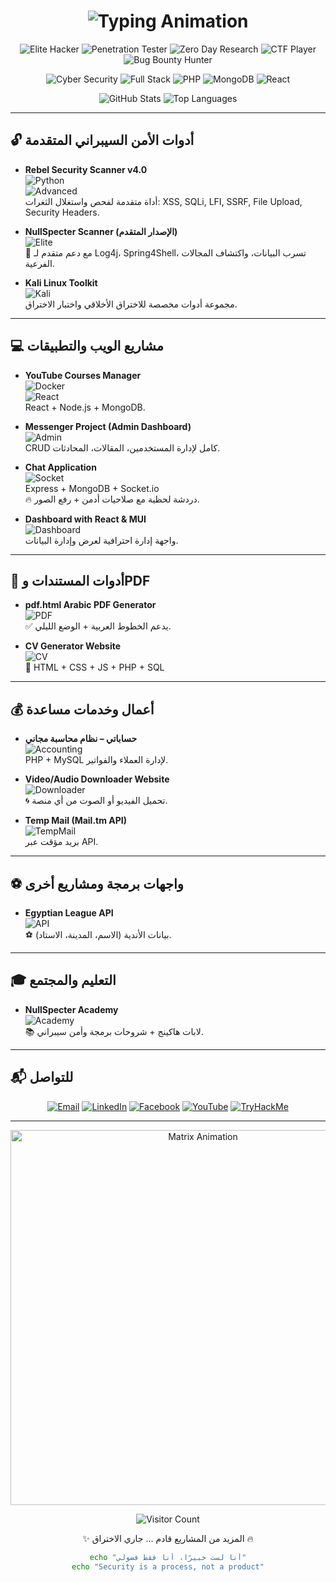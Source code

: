 <h1 align="center">
  <img src="https://readme-typing-svg.demolab.com?font=Fira+Code&size=28&duration=4000&pause=1000&color=00FF00&center=true&vCenter=true&width=600&lines=🚀+NullSpecter+Projects+Timeline;💻+Cyber+Security+%7C+Full-Stack+Dev;👨‍💻+AbdUlrahman+Elsayed" alt="Typing Animation" />
</h1>

<p align="center">
  <img src="https://img.shields.io/badge/Elite_Hacker-000000?style=for-the-badge&logo=windows-terminal&logoColor=00FF00" alt="Elite Hacker" />
  <img src="https://img.shields.io/badge/Penetration_Tester-000000?style=for-the-badge&logo=window-restore&logoColor=00FF00" alt="Penetration Tester" />
  <img src="https://img.shields.io/badge/Zero_Day_Research-000000?style=for-the-badge&logo=search&logoColor=00FF00" alt="Zero Day Research" />
  <img src="https://img.shields.io/badge/CTF_Player-000000?style=for-the-badge&logo=flag&logoColor=00FF00" alt="CTF Player" />
  <img src="https://img.shields.io/badge/Bug_Bounty_Hunter-000000?style=for-the-badge&logo=bug&logoColor=00FF00" alt="Bug Bounty Hunter" />
</p>

<p align="center">
  <img src="https://img.shields.io/badge/Cyber_Security-00FF00?style=for-the-badge&logo=matrix&logoColor=black" alt="Cyber Security" />
  <img src="https://img.shields.io/badge/Full_Stack-JavaScript-yellow?style=for-the-badge&logo=javascript&logoColor=black" alt="Full Stack" />
  <img src="https://img.shields.io/badge/PHP-777BB4?style=for-the-badge&logo=php&logoColor=white" alt="PHP" />
  <img src="https://img.shields.io/badge/MongoDB-47A248?style=for-the-badge&logo=mongodb&logoColor=white" alt="MongoDB" />
  <img src="https://img.shields.io/badge/React-61DAFB?style=for-the-badge&logo=react&logoColor=black" alt="React" />
</p>

<div align="center">
  <img src="https://github-readme-stats.vercel.app/api?username=NullSpecter&show_icons=true&theme=dark&count_private=true&include_all_commits=true&line_height=24" alt="GitHub Stats" />
  <img src="https://github-readme-stats.vercel.app/api/top-langs/?username=NullSpecter&layout=compact&theme=dark&langs_count=8&hide=html,css" alt="Top Languages" />
</div>

---

## 🔓 أدوات الأمن السيبراني المتقدمة

- **Rebel Security Scanner v4.0**  
  ![Python](https://img.shields.io/badge/Python-3776AB?style=for-the-badge&logo=python&logoColor=white)  
  ![Advanced](https://img.shields.io/badge/ADVANCED-000000?style=for-the-badge&logo=check-circle&logoColor=00FF00)  
  أداة متقدمة لفحص واستغلال الثغرات: XSS, SQLi, LFI, SSRF, File Upload, Security Headers.  

- **NullSpecter Scanner (الإصدار المتقدم)**  
  ![Elite](https://img.shields.io/badge/ELITE-000000?style=for-the-badge&logo=star&logoColor=00FF00)  
  🚀 مع دعم متقدم لـ Log4j، Spring4Shell، تسرب البيانات، واكتشاف المجالات الفرعية.  

- **Kali Linux Toolkit**  
  ![Kali](https://img.shields.io/badge/Kali_Linux-557C94?style=for-the-badge&logo=kalilinux&logoColor=white)  
  مجموعة أدوات مخصصة للاختراق الأخلاقي واختبار الاختراق.

---

## 💻 مشاريع الويب والتطبيقات

- **YouTube Courses Manager**  
  ![Docker](https://img.shields.io/badge/Docker-2496ED?style=for-the-badge&logo=docker&logoColor=white)  
  ![React](https://img.shields.io/badge/React-61DAFB?style=for-the-badge&logo=react&logoColor=black)  
  React + Node.js + MongoDB.  

- **Messenger Project (Admin Dashboard)**  
  ![Admin](https://img.shields.io/badge/ADMIN-000000?style=for-the-badge&logo=shield&logoColor=00FF00)  
  CRUD كامل لإدارة المستخدمين، المقالات، المحادثات.  

- **Chat Application**  
  ![Socket](https://img.shields.io/badge/Socket.IO-010101?style=for-the-badge&logo=socket.io&logoColor=white)  
  Express + MongoDB + Socket.io  
  🔥 دردشة لحظية مع صلاحيات أدمن + رفع الصور.  

- **Dashboard with React & MUI**  
  ![Dashboard](https://img.shields.io/badge/DASHBOARD-000000?style=for-the-badge&logo=chart-area&logoColor=00FF00)  
  واجهة إدارة احترافية لعرض وإدارة البيانات.  

---

## 📄 أدوات المستندات وPDF

- **pdf.html Arabic PDF Generator**  
  ![PDF](https://img.shields.io/badge/PDF_Generator-000000?style=for-the-badge&logo=file-pdf&logoColor=00FF00)  
  ✅ يدعم الخطوط العربية + الوضع الليلي.  

- **CV Generator Website**  
  ![CV](https://img.shields.io/badge/CV_Creator-000000?style=for-the-badge&logo=file-invoice&logoColor=00FF00)  
  🎨 HTML + CSS + JS + PHP + SQL  

---

## 💰 أعمال وخدمات مساعدة

- **حساباتي – نظام محاسبة مجاني**  
  ![Accounting](https://img.shields.io/badge/ACCOUNTING-000000?style=for-the-badge&logo=calculator&logoColor=00FF00)  
  PHP + MySQL لإدارة العملاء والفواتير.  

- **Video/Audio Downloader Website**  
  ![Downloader](https://img.shields.io/badge/MEDIA_DOWNLOADER-000000?style=for-the-badge&logo=download&logoColor=00FF00)  
  🌀 تحميل الفيديو أو الصوت من أي منصة.  

- **Temp Mail (Mail.tm API)**  
  ![TempMail](https://img.shields.io/badge/TEMP_MAIL-000000?style=for-the-badge&logo=mail-ru&logoColor=00FF00)  
  بريد مؤقت عبر API.  

---

## ⚽ واجهات برمجة ومشاريع أخرى

- **Egyptian League API**  
  ![API](https://img.shields.io/badge/REST_API-000000?style=for-the-badge&logo=api&logoColor=00FF00)  
  ⚽ بيانات الأندية (الاسم، المدينة، الاستاد).  

---

## 🎓 التعليم والمجتمع

- **NullSpecter Academy**  
  ![Academy](https://img.shields.io/badge/ACADEMY-000000?style=for-the-badge&logo=graduation-cap&logoColor=00FF00)  
  📚 لابات هاكينج + شروحات برمجة وأمن سيبراني.  

---

## 📬 للتواصل

<p align="center">
  <a href="mailto:boodapro540@gmail.com"><img src="https://img.shields.io/badge/Email-boodapro540%40gmail.com-000000?style=for-the-badge&logo=gmail&logoColor=00FF00" alt="Email" /></a>
  <a href="https://www.linkedin.com/in/abdulrahman-elsayed-59a664313"><img src="https://img.shields.io/badge/LinkedIn-AbdUlrahman%20Elsayed-000000?style=for-the-badge&logo=linkedin&logoColor=00FF00" alt="LinkedIn" /></a>
  <a href="https://www.facebook.com/abdulelsayd"><img src="https://img.shields.io/badge/Facebook-Abdulelsayd-000000?style=for-the-badge&logo=facebook&logoColor=00FF00" alt="Facebook" /></a>
  <a href="https://www.youtube.com/@gamotek175"><img src="https://img.shields.io/badge/YouTube-Gamotek175-000000?style=for-the-badge&logo=youtube&logoColor=00FF00" alt="YouTube" /></a>
  <a href="https://tryhackme.com/p/NullSpecter"><img src="https://img.shields.io/badge/TryHackMe-NullSpecter-000000?style=for-the-badge&logo=tryhackme&logoColor=00FF00" alt="TryHackMe" /></a>
</p>

---

<p align="center">
  <img src="https://i.giphy.com/media/LMt9638dO8dftAjtco/giphy.webp" width="600" alt="Matrix Animation" />
</p>

<p align="center"> 
  <img src="https://komarev.com/ghpvc/?username=NullSpecter&color=00FF00&style=flat-square" alt="Visitor Count" />
</p>

<p align="center">✨ المزيد من المشاريع قادم ... جاري الاختراق 🔥</p>

<div align="center">
  
  ```bash
  echo "أنا لست خبيرًا، أنا فقط فضولي"
  echo "Security is a process, not a product"
